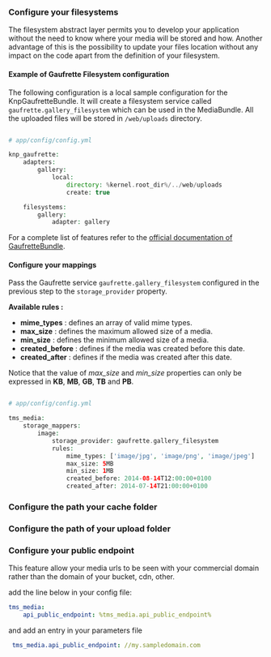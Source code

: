 ### Configure your filesystems

The filesystem abstract layer permits you to develop your application without the need to know where your media will be stored and how. Another advantage of this is the possibility to update your files location without any impact on the code apart from the definition of your filesystem.

#### Example of Gaufrette Filesystem configuration

The following configuration is a local sample configuration for the KnpGaufretteBundle. It will create a filesystem service called `gaufrette.gallery_filesystem` which can be used in the MediaBundle. All the uploaded files will be stored in `/web/uploads` directory.


```php

# app/config/config.yml

knp_gaufrette:
    adapters:
        gallery:
            local:
                directory: %kernel.root_dir%/../web/uploads
                create: true

    filesystems:
        gallery:
            adapter: gallery
```
For a complete list of features refer to the [official documentation of GaufretteBundle](https://github.com/KnpLabs/KnpGaufretteBundle.git).

#### Configure your mappings

Pass the Gaufrette service `gaufrette.gallery_filesystem` configured in the previous step to the `storage_provider` property.

**Available rules :**

- **mime_types** : defines an array of valid mime types.
- **max_size** : defines the maximum allowed size of a media.
- **min_size** : defines the minimum allowed size of a media.
- **created_before** : defines if the media was created before this date.
- **created_after** : defines if the media was created after this date.

Notice that the value of *max_size* and *min_size* properties can only be expressed in **KB**, **MB**, **GB**, **TB** and **PB**.

```php

# app/config/config.yml

tms_media:
    storage_mappers:
        image:
            storage_provider: gaufrette.gallery_filesystem
            rules:
                mime_types: ['image/jpg', 'image/png', 'image/jpeg']
                max_size: 5MB
                min_size: 1MB
                created_before: 2014-08-14T12:00:00+0100
                created_after: 2014-07-14T21:00:00+0100
```

### Configure the path your cache folder

### Configure the path of your upload folder


### Configure your public endpoint

This feature allow your media urls to be seen with your commercial domain rather than the domain of your bucket, cdn, other.

add the line below in your config file:

```yml
tms_media:
    api_public_endpoint: %tms_media.api_public_endpoint%
```
and add an entry in your parameters file

```yml
 tms_media.api_public_endpoint: //my.sampledomain.com
```